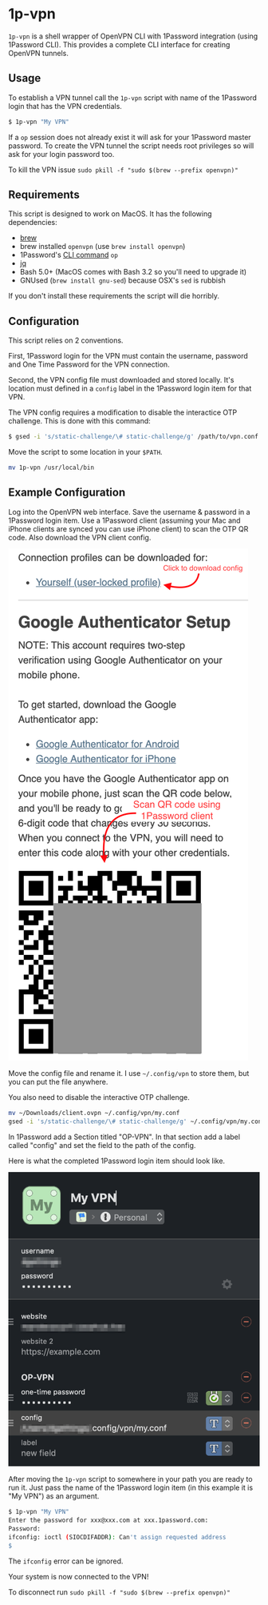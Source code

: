 # 1p-vpn

`1p-vpn` is a shell wrapper of OpenVPN CLI with 1Password integration (using 1Password CLI). This provides a complete CLI interface for creating OpenVPN tunnels.

## Usage

To establish a VPN tunnel call the `1p-vpn` script with name of the 1Password login that has the VPN credentials.

```bash
$ 1p-vpn "My VPN"
```

If a `op` session does not already exist it will ask for your 1Password master password. To create the VPN tunnel the script needs root privileges so will ask for your login password too.

To kill the VPN issue `sudo pkill -f "sudo $(brew --prefix openvpn)"`

## Requirements

This script is designed to work on MacOS. It has the following dependencies:

- [brew](https://homebew.sh)
- brew installed `openvpn` (use `brew install openvpn`)
- 1Password's [CLI command](https://support.1password.com/command-line-getting-started/) `op`
- [jq](https://stedolan.github.io/jq/)
- Bash 5.0+ (MacOS comes with Bash 3.2 so you'll need to upgrade it)
- GNUsed (`brew install gnu-sed`) because OSX's `sed` is rubbish

If you don't install these requirements the script will die horribly.

## Configuration

This script relies on 2 conventions.

First, 1Password login for the VPN must contain the username, password and One Time Password for the VPN connection.

Second, the VPN config file must downloaded and stored locally. It's location must defined in a `config` label in the 1Password login item for that VPN.

The VPN config requires a modification to disable the interactice OTP challenge. This is done with this command:

```bash
$ gsed -i 's/static-challenge/\# static-challenge/g' /path/to/vpn.conf
```

Move the script to some location in your `$PATH`.

```bash
mv 1p-vpn /usr/local/bin
```

## Example Configuration

Log into the OpenVPN web interface. Save the username & password in a 1Password login item. Use a 1Password client (assuming your Mac and iPhone clients are synced you can use iPhone client) to scan the OTP QR code. Also download the VPN client config.

![OpenVPN Configuration Page](images/openvpn.png)

Move the config file and rename it. I use `~/.config/vpn` to store them, but you can put the file anywhere.

You also need to disable the interactive OTP challenge.

```bash
mv ~/Downloads/client.ovpn ~/.config/vpn/my.conf
gsed -i 's/static-challenge/\# static-challenge/g' ~/.config/vpn/my.conf
```

In 1Password add a Section titled "OP-VPN". In that section add a label called "config" and set the field to the path of the config.

Here is what the completed 1Password login item should look like.

![1Password login configuration](images/1password.png)

After moving the `1p-vpn` script to somewhere in your path you are ready to run it. Just pass the name of the 1Password login item (in this example it is "My VPN") as an argument.

```bash
$ 1p-vpn "My VPN"
Enter the password for xxx@xxx.com at xxx.1password.com:
Password:
ifconfig: ioctl (SIOCDIFADDR): Can't assign requested address
$
```

The `ifconfig` error can be ignored.

Your system is now connected to the VPN!

To disconnect run `sudo pkill -f "sudo $(brew --prefix openvpn)"`
